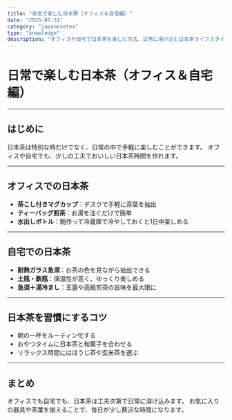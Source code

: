```yaml
---
title: "日常で楽しむ日本茶（オフィス＆自宅編）"
date: "2025-07-31"
category: "japanesetea"
type: "knowledge"
description: "オフィスや自宅で日本茶を楽しむ方法、日常に溶け込む日本茶ライフスタイル"
---
```


# 日常で楽しむ日本茶（オフィス＆自宅編）

---

## はじめに
日本茶は特別な時だけでなく、日常の中で手軽に楽しむことができます。
オフィスや自宅でも、少しの工夫でおいしい日本茶時間を作れます。

---

## オフィスでの日本茶
- **茶こし付きマグカップ**：デスクで手軽に茶葉を抽出
- **ティーバッグ煎茶**：お湯を注ぐだけで簡単
- **水出しボトル**：朝作って冷蔵庫で冷やしておくと1日中楽しめる

---

## 自宅での日本茶
- **耐熱ガラス急須**：お茶の色を見ながら抽出できる
- **土瓶・鉄瓶**：保温性が高く、ゆっくり楽しめる
- **急須＋湯冷まし**：玉露や高級煎茶の旨味を最大限に

---

## 日本茶を習慣にするコツ
- 朝の一杯をルーティン化する
- おやつタイムに日本茶と和菓子を合わせる
- リラックス時間にはほうじ茶や玄米茶を選ぶ

---

## まとめ
オフィスでも自宅でも、日本茶は工夫次第で日常に溶け込みます。
お気に入りの器具や茶葉を揃えることで、毎日が少し贅沢な時間になります。
